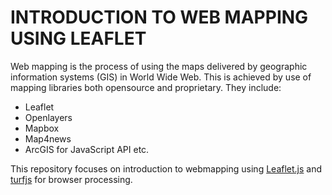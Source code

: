 # INTRODUCTION TO WEB MAPPING USING LEAFLET
Web mapping is the process of using the maps delivered by geographic information systems (GIS) in World Wide Web.
This is achieved by use of mapping libraries both opensource and proprietary. They include: 
- Leaflet
- Openlayers
- Mapbox
- Map4news
- ArcGIS for JavaScript API etc.

This repository focuses on introduction to webmapping using [Leaflet.js](https://leaflet.com/) and [turfjs](https://turfjs.org/) for browser processing.
